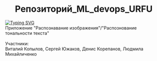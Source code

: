<h1 align="center">Репозиторий_ML_devops_URFU</h1>
<a href="https://git.io/typing-svg"><img src="https://readme-typing-svg.herokuapp.com?font=Fira+Code&pause=500&color=1D46F7&width=435&lines=Command+%2319+URFU" alt="Typing SVG" /></a><br>
Приложение "Распознавание изображения"/"Распознование тональности текста"<br><br>
Участники:<br>
Виталий Копылов, Сергей Южаков, Денис Корепанов, Людмила Михайличенко 
